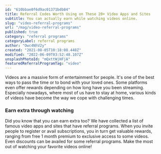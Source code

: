 ```yaml
---
id: "610bbae0f6d9ac01371bdb84"
title: Referral Codes Worth Using on These 20+ Video Apps and Sites
subtitle: You can actually earn while watching videos online.
slug: "video-referral-programs"
url: "/mag/video-referral-programs"
published: true
category: "referral programs"
categoryLabel: referral programs
author: "Owc4NhV2y"
created: "2021-08-05T10:18:08.448Z"
modified: "2022-06-09T03:52:48.107Z"
unsplashPhotoId: "mQxttWjHFjA"
featuredReferralProgramTag: "video"
---
```

Videos are a massive form of entertainment for people. It's one of the best ways to pass the time or to bond with your loved ones. Some platforms even offer rewards depending on how long have you been streaming. Especially nowadays, where most of us have to stay at home, various kinds of videos have become the way we cope with challenging times.

### **Earn extra through watching**

Did you know that you can earn extra too? We have collected a list of famous video apps and sites that have referral programs. When you invite people to register or avail subscriptions, you in turn get valuable rewards, ranging from free 1 month premium to exclusive access to some videos. Even discounts can be availed for some referral programs. Make the most out of watching your favorite videos online!